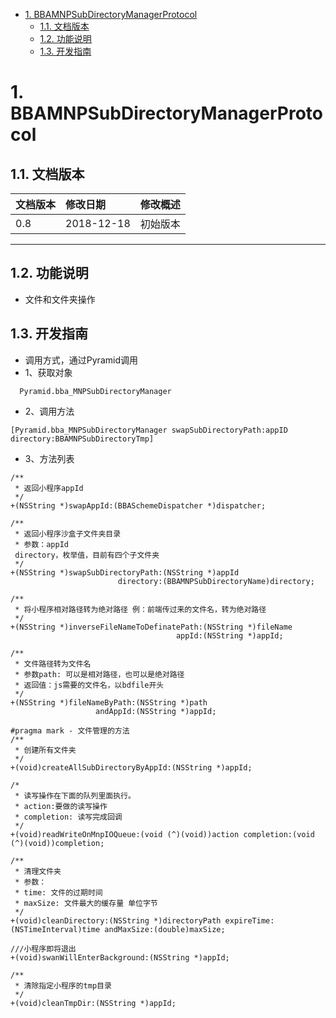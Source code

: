 <!-- TOC -->

- [1. BBAMNPSubDirectoryManagerProtocol](#1-bbamnpsubdirectorymanagerprotocol)
    - [1.1. 文档版本](#11-文档版本)
    - [1.2. 功能说明](#12-功能说明)
    - [1.3. 开发指南](#13-开发指南)

<!-- /TOC -->
# 1. BBAMNPSubDirectoryManagerProtocol
## 1.1. 文档版本

|文档版本|修改日期|修改概述|
|:--|:--|:--|
|0.8|2018-12-18|初始版本|

--------------------------
## 1.2. 功能说明

* 文件和文件夹操作


## 1.3. 开发指南

* 调用方式，通过Pyramid调用
* 1、获取对象

```
  Pyramid.bba_MNPSubDirectoryManager
```
* 2、调用方法

```
[Pyramid.bba_MNPSubDirectoryManager swapSubDirectoryPath:appID directory:BBAMNPSubDirectoryTmp]
```
* 3、方法列表

```
/**
 * 返回小程序appId
 */
+(NSString *)swapAppId:(BBASchemeDispatcher *)dispatcher;

/**
 * 返回小程序沙盒子文件夹目录
 * 参数：appId
 directory，枚举值，目前有四个子文件夹
 */
+(NSString *)swapSubDirectoryPath:(NSString *)appId
                        directory:(BBAMNPSubDirectoryName)directory;

/**
 * 将小程序相对路径转为绝对路径 例：前端传过来的文件名，转为绝对路径
 */
+(NSString *)inverseFileNameToDefinatePath:(NSString *)fileName
                                     appId:(NSString *)appId;

/**
 * 文件路径转为文件名
 * 参数path: 可以是相对路径，也可以是绝对路径
 * 返回值：js需要的文件名，以bdfile开头
 */
+(NSString *)fileNameByPath:(NSString *)path
                   andAppId:(NSString *)appId;

#pragma mark - 文件管理的方法
/**
 * 创建所有文件夹
 */
+(void)createAllSubDirectoryByAppId:(NSString *)appId;

/*
 * 读写操作在下面的队列里面执行。
 * action:要做的读写操作
 * completion: 读写完成回调
 */
+(void)readWriteOnMnpIOQueue:(void (^)(void))action completion:(void (^)(void))completion;

/**
 * 清理文件夹
 * 参数：
 * time: 文件的过期时间
 * maxSize: 文件最大的缓存量 单位字节
 */
+(void)cleanDirectory:(NSString *)directoryPath expireTime:(NSTimeInterval)time andMaxSize:(double)maxSize;

///小程序即将退出
+(void)swanWillEnterBackground:(NSString *)appId;

/**
 * 清除指定小程序的tmp目录
 */
+(void)cleanTmpDir:(NSString *)appId;
```
  
  



